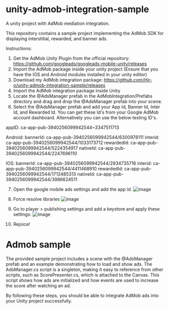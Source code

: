 # unity-admob-integration-sample
A unity project with AdMob mediation integration.

This repository contains a sample project implementing the AdMob SDK for displaying interstitial, rewarded, and banner ads.

Instructions:

1. Get the AdMob Unity Plugin from the official repository: https://github.com/googleads/googleads-mobile-unity/releases
2. Import the AdMob package inside your unity project (Ensure that you have the IOS and Android modules installed in your unity editor)
3. Download my AdMob integration package: https://github.com/Hir-o/unity-admob-integration-sample/releases
4. Import the AdMob integration package inside Unity
5. Locate the @AdsManager prefab in the AdMobIntegration/Prefabs directory and drag and drop the @AdsManager prefab into your scene.
6. Select the @AdsManager prefab and add your App Id, Banner Id, Inter Id, and Rewarded Id. You can get these Id's from your Google AdMob account dashboard. Alternatively you can use the below testing ID's.

appID: ca-app-pub-3940256099942544~3347511713

Android:
bannerId: ca-app-pub-3940256099942544/6300978111
interid: ca-app-pub-3940256099942544/1033173712
rewardedId: ca-app-pub-3940256099942544/5224354917
nativeId: ca-app-pub-3940256099942544/2247696110

IOS:
bannerId: ca-app-pub-3940256099942544/2934735716
interid: ca-app-pub-3940256099942544/4411468910
rewardedId: ca-app-pub-3940256099942544/1712485313
nativeId: ca-app-pub-3940256099942544/3986624511

7. Open the google mobile ads settings and add the app id.
![image](https://github.com/Hir-o/unity-admob-integration-sample/assets/136099316/4b3b7e3f-240f-4e1c-ad19-7dfe65919794)

8. Force resolve libraries
![image](https://github.com/Hir-o/unity-admob-integration-sample/assets/136099316/6a3fec2a-bf70-48b3-98b9-cdde2db1f5ce)

9. Go to player > publishing settings and add a keystore and apply these settings:
![image](https://github.com/Hir-o/unity-admob-integration-sample/assets/136099316/3ebf1343-faae-4671-a608-ebf1e7fadad9)

10. Rejoice!

# Admob sample

The provided sample project includes a scene with the @AdsManager prefab and an example demonstrating how to load and show ads. The AdsManager.cs script is a singleton, making it easy to reference from other scripts, such as ScorePresenter.cs, which is attached to the Canvas. This script shows how ads are initialized and how events are used to increase the score after watching an ad.

By following these steps, you should be able to integrate AdMob ads into your Unity project successfully.


